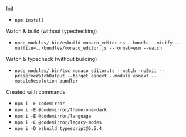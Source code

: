 Init
- `npm install`

Watch & build (without typechecking)
- `node_modules/.bin/esbuild monaco_editor.ts --bundle --minify --outfile=../bundles/monaco_editor.js --format=esm --watch`

Watch & typecheck (without building)
- `node_modules/.bin/tsc monaco_editor.ts --watch -noEmit --preserveWatchOutput --target esnext --module esnext --moduleResolution bundler`

Created with commands:
- `npm i -E codemirror`
- `npm i -E @codemirror/theme-one-dark`
- `npm i -E @codemirror/language`
- `npm i -E @codemirror/legacy-modes`
- `npm i -D esbuild typescript@5.5.4`
